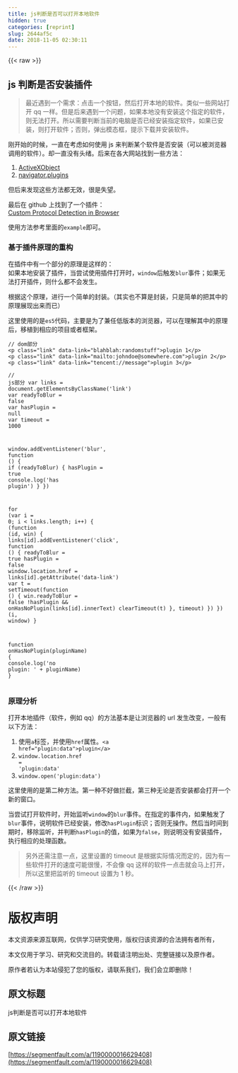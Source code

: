 ```yaml
---
title: js判断是否可以打开本地软件
hidden: true
categories: [reprint]
slug: 2644af5c
date: 2018-11-05 02:30:11
---
```


{{< raw >}}
<h2 id="articleHeader0">js &#x5224;&#x65AD;&#x662F;&#x5426;&#x5B89;&#x88C5;&#x63D2;&#x4EF6;</h2><blockquote>&#x6700;&#x8FD1;&#x9047;&#x5230;&#x4E00;&#x4E2A;&#x9700;&#x6C42;&#xFF1A;&#x70B9;&#x51FB;&#x4E00;&#x4E2A;&#x6309;&#x94AE;&#xFF0C;&#x7136;&#x540E;&#x6253;&#x5F00;&#x672C;&#x5730;&#x7684;&#x8F6F;&#x4EF6;&#x3002;&#x7C7B;&#x4F3C;&#x4E00;&#x4E9B;&#x7F51;&#x7AD9;&#x6253;&#x5F00; qq &#x4E00;&#x6837;&#x3002;&#x4F46;&#x662F;&#x540E;&#x6765;&#x9047;&#x5230;&#x4E00;&#x4E2A;&#x95EE;&#x9898;&#xFF0C;&#x5982;&#x679C;&#x672C;&#x5730;&#x6CA1;&#x6709;&#x5B89;&#x88C5;&#x8FD9;&#x4E2A;&#x6307;&#x5B9A;&#x7684;&#x8F6F;&#x4EF6;&#xFF0C;&#x5219;&#x65E0;&#x6CD5;&#x6253;&#x5F00;&#x3002;&#x6240;&#x4EE5;&#x9700;&#x8981;&#x5224;&#x65AD;&#x5F53;&#x524D;&#x7684;&#x7535;&#x8111;&#x662F;&#x5426;&#x5DF2;&#x7ECF;&#x5B89;&#x88C5;&#x6307;&#x5B9A;&#x8F6F;&#x4EF6;&#xFF0C;&#x5982;&#x679C;&#x5DF2;&#x5B89;&#x88C5;&#xFF0C;&#x5219;&#x6253;&#x5F00;&#x8F6F;&#x4EF6;&#xFF1B;&#x5426;&#x5219;&#xFF0C;&#x5F39;&#x51FA;&#x6A21;&#x6001;&#x6846;&#xFF0C;&#x63D0;&#x793A;&#x4E0B;&#x8F7D;&#x5E76;&#x5B89;&#x88C5;&#x8F6F;&#x4EF6;&#x3002;</blockquote><p>&#x521A;&#x5F00;&#x59CB;&#x7684;&#x65F6;&#x5019;&#xFF0C;&#x4E00;&#x76F4;&#x5728;&#x8003;&#x8651;&#x5982;&#x4F55;&#x4F7F;&#x7528; js &#x6765;&#x5224;&#x65AD;&#x67D0;&#x4E2A;&#x8F6F;&#x4EF6;&#x662F;&#x5426;&#x5B89;&#x88C5;&#xFF08;&#x53EF;&#x4EE5;&#x88AB;&#x6D4F;&#x89C8;&#x5668;&#x8C03;&#x7528;&#x7684;&#x8F6F;&#x4EF6;&#xFF09;&#x3002;&#x5374;&#x4E00;&#x76F4;&#x6CA1;&#x6709;&#x5934;&#x7EEA;&#x3002;&#x540E;&#x6765;&#x5728;&#x5404;&#x5927;&#x7F51;&#x7AD9;&#x627E;&#x5230;&#x4E00;&#x4E9B;&#x65B9;&#x6CD5;&#xFF1A;</p><ol><li><a href="https://blog.csdn.net/hsany330/article/details/73872866" rel="nofollow noreferrer" target="_blank">ActiveXObject</a></li><li><a href="https://blog.csdn.net/zhuang902/article/details/38323051" rel="nofollow noreferrer" target="_blank">navigator.plugins</a></li></ol><p>&#x4F46;&#x540E;&#x6765;&#x53D1;&#x73B0;&#x8FD9;&#x4E9B;&#x65B9;&#x6CD5;&#x90FD;&#x65E0;&#x6548;&#xFF0C;&#x5F88;&#x662F;&#x5931;&#x671B;&#x3002;</p><p>&#x6700;&#x540E;&#x5728; github &#x4E0A;&#x627E;&#x5230;&#x4E86;&#x4E00;&#x4E2A;&#x63D2;&#x4EF6;&#xFF1A;<br><a href="https://github.com/ismailhabib/custom-protocol-detection" rel="nofollow noreferrer" target="_blank">Custom Protocol Detection in Browser</a></p><p>&#x4F7F;&#x7528;&#x65B9;&#x6CD5;&#x53C2;&#x8003;&#x91CC;&#x9762;&#x7684;<code>example</code>&#x5373;&#x53EF;&#x3002;</p><h3 id="articleHeader1">&#x57FA;&#x4E8E;&#x63D2;&#x4EF6;&#x539F;&#x7406;&#x7684;&#x91CD;&#x6784;</h3><p>&#x5728;&#x63D2;&#x4EF6;&#x4E2D;&#x6709;&#x4E00;&#x4E2A;&#x90E8;&#x5206;&#x7684;&#x539F;&#x7406;&#x662F;&#x8FD9;&#x6837;&#x7684;&#xFF1A;<br>&#x5982;&#x679C;&#x672C;&#x5730;&#x5B89;&#x88C5;&#x4E86;&#x63D2;&#x4EF6;&#xFF0C;&#x5F53;&#x5C1D;&#x8BD5;&#x4F7F;&#x7528;&#x63D2;&#x4EF6;&#x6253;&#x5F00;&#x65F6;&#xFF0C;<code>window</code>&#x540E;&#x89E6;&#x53D1;<code>blur</code>&#x4E8B;&#x4EF6;&#xFF1B;&#x5982;&#x679C;&#x65E0;&#x6CD5;&#x6253;&#x5F00;&#x63D2;&#x4EF6;&#xFF0C;&#x5219;&#x4EC0;&#x4E48;&#x90FD;&#x4E0D;&#x4F1A;&#x53D1;&#x751F;&#x3002;</p><p>&#x6839;&#x636E;&#x8FD9;&#x4E2A;&#x539F;&#x7406;&#xFF0C;&#x8FDB;&#x884C;&#x4E00;&#x4E2A;&#x7B80;&#x5355;&#x7684;&#x5C01;&#x88C5;&#x3002;&#xFF08;&#x5176;&#x5B9E;&#x4E5F;&#x4E0D;&#x7B97;&#x662F;&#x5C01;&#x88C5;&#xFF0C;&#x53EA;&#x662F;&#x7B80;&#x5355;&#x7684;&#x628A;&#x5176;&#x4E2D;&#x7684;&#x539F;&#x7406;&#x5C55;&#x73B0;&#x51FA;&#x6765;&#x800C;&#x5DF2;&#xFF09;</p><p>&#x8FD9;&#x91CC;&#x4F7F;&#x7528;&#x7684;&#x662F;<code>es5</code>&#x4EE3;&#x7801;&#xFF0C;&#x4E3B;&#x8981;&#x662F;&#x4E3A;&#x4E86;&#x517C;&#x4EFB;&#x4F4E;&#x7248;&#x672C;&#x7684;&#x6D4F;&#x89C8;&#x5668;&#xFF0C;&#x53EF;&#x4EE5;&#x5728;&#x7406;&#x89E3;&#x5176;&#x4E2D;&#x7684;&#x539F;&#x7406;&#x540E;&#xFF0C;&#x79FB;&#x690D;&#x5230;&#x76F8;&#x5E94;&#x7684;&#x9879;&#x76EE;&#x6216;&#x8005;&#x6846;&#x67B6;&#x3002;</p><div class="widget-codetool" style="display:none"><div class="widget-codetool--inner"><span class="selectCode code-tool" data-toggle="tooltip" data-placement="top" title="" data-original-title="&#x5168;&#x9009;"></span> <span type="button" class="copyCode code-tool" data-toggle="tooltip" data-placement="top" data-clipboard-text="// dom&#x90E8;&#x5206;
&lt;p class=&quot;link&quot; data-link=&quot;blahblah:randomstuff&quot;&gt;plugin 1&lt;/p&gt;
&lt;p class=&quot;link&quot; data-link=&quot;mailto:johndoe@somewhere.com&quot;&gt;plugin 2&lt;/p&gt;
&lt;p class=&quot;link&quot; data-link=&quot;tencent://message&quot;&gt;plugin 3&lt;/p&gt;" title="" data-original-title="&#x590D;&#x5236;"></span> <span type="button" class="saveToNote code-tool" data-toggle="tooltip" data-placement="top" title="" data-original-title="&#x653E;&#x8FDB;&#x7B14;&#x8BB0;"></span></div></div><pre class="hljs cs"><code><span class="hljs-comment">// dom&#x90E8;&#x5206;</span>
&lt;p <span class="hljs-keyword">class</span>=<span class="hljs-string">&quot;link&quot;</span> data-link=<span class="hljs-string">&quot;blahblah:randomstuff&quot;</span>&gt;plugin <span class="hljs-number">1</span>&lt;/p&gt;
&lt;p <span class="hljs-keyword">class</span>=<span class="hljs-string">&quot;link&quot;</span> data-link=<span class="hljs-string">&quot;mailto:johndoe@somewhere.com&quot;</span>&gt;plugin <span class="hljs-number">2</span>&lt;/p&gt;
&lt;p <span class="hljs-keyword">class</span>=<span class="hljs-string">&quot;link&quot;</span> data-link=<span class="hljs-string">&quot;tencent://message&quot;</span>&gt;plugin <span class="hljs-number">3</span>&lt;/p&gt;</code></pre><div class="widget-codetool" style="display:none"><div class="widget-codetool--inner"><span class="selectCode code-tool" data-toggle="tooltip" data-placement="top" title="" data-original-title="&#x5168;&#x9009;"></span> <span type="button" class="copyCode code-tool" data-toggle="tooltip" data-placement="top" data-clipboard-text="// js&#x90E8;&#x5206;
var links = document.getElementsByClassName(&apos;link&apos;)
var readyToBlur = false
var hasPlugin = null
var timeout = 1000

window.addEventListener(&apos;blur&apos;, function () {
    if (readyToBlur) {
        hasPlugin = true
        console.log(&apos;has plugin&apos;)
    }
})

for (var i = 0; i &lt; links.length; i++) {
    (function (id, win) {
        links[id].addEventListener(&apos;click&apos;, function () {
            readyToBlur = true
            hasPlugin = false
            window.location.href = links[id].getAttribute(&apos;data-link&apos;)
            var t = setTimeout(function () {
                win.readyToBlur = false
                !hasPlugin &amp;&amp; onHasNoPlugin(links[id].innerText)
                clearTimeout(t)
            }, timeout)
        })
    })(i, window)
}

function onHasNoPlugin(pluginName) {
    console.log(&apos;no plugin: &apos; + pluginName)
}" title="" data-original-title="&#x590D;&#x5236;"></span> <span type="button" class="saveToNote code-tool" data-toggle="tooltip" data-placement="top" title="" data-original-title="&#x653E;&#x8FDB;&#x7B14;&#x8BB0;"></span></div></div><pre class="hljs javascript"><code><span class="hljs-comment">// js&#x90E8;&#x5206;</span>
<span class="hljs-keyword">var</span> links = <span class="hljs-built_in">document</span>.getElementsByClassName(<span class="hljs-string">&apos;link&apos;</span>)
<span class="hljs-keyword">var</span> readyToBlur = <span class="hljs-literal">false</span>
<span class="hljs-keyword">var</span> hasPlugin = <span class="hljs-literal">null</span>
<span class="hljs-keyword">var</span> timeout = <span class="hljs-number">1000</span>

<span class="hljs-built_in">window</span>.addEventListener(<span class="hljs-string">&apos;blur&apos;</span>, <span class="hljs-function"><span class="hljs-keyword">function</span> (<span class="hljs-params"></span>) </span>{
    <span class="hljs-keyword">if</span> (readyToBlur) {
        hasPlugin = <span class="hljs-literal">true</span>
        <span class="hljs-built_in">console</span>.log(<span class="hljs-string">&apos;has plugin&apos;</span>)
    }
})

<span class="hljs-keyword">for</span> (<span class="hljs-keyword">var</span> i = <span class="hljs-number">0</span>; i &lt; links.length; i++) {
    (<span class="hljs-function"><span class="hljs-keyword">function</span> (<span class="hljs-params">id, win</span>) </span>{
        links[id].addEventListener(<span class="hljs-string">&apos;click&apos;</span>, <span class="hljs-function"><span class="hljs-keyword">function</span> (<span class="hljs-params"></span>) </span>{
            readyToBlur = <span class="hljs-literal">true</span>
            hasPlugin = <span class="hljs-literal">false</span>
            <span class="hljs-built_in">window</span>.location.href = links[id].getAttribute(<span class="hljs-string">&apos;data-link&apos;</span>)
            <span class="hljs-keyword">var</span> t = setTimeout(<span class="hljs-function"><span class="hljs-keyword">function</span> (<span class="hljs-params"></span>) </span>{
                win.readyToBlur = <span class="hljs-literal">false</span>
                !hasPlugin &amp;&amp; onHasNoPlugin(links[id].innerText)
                clearTimeout(t)
            }, timeout)
        })
    })(i, <span class="hljs-built_in">window</span>)
}

<span class="hljs-function"><span class="hljs-keyword">function</span> <span class="hljs-title">onHasNoPlugin</span>(<span class="hljs-params">pluginName</span>) </span>{
    <span class="hljs-built_in">console</span>.log(<span class="hljs-string">&apos;no plugin: &apos;</span> + pluginName)
}</code></pre><h3 id="articleHeader2">&#x539F;&#x7406;&#x5206;&#x6790;</h3><p>&#x6253;&#x5F00;&#x672C;&#x5730;&#x63D2;&#x4EF6;&#xFF08;&#x8F6F;&#x4EF6;&#xFF0C;&#x4F8B;&#x5982; qq&#xFF09;&#x7684;&#x65B9;&#x6CD5;&#x57FA;&#x672C;&#x662F;&#x8BA9;&#x6D4F;&#x89C8;&#x5668;&#x7684; url &#x53D1;&#x751F;&#x6539;&#x53D8;&#xFF0C;&#x4E00;&#x822C;&#x6709;&#x4EE5;&#x4E0B;&#x65B9;&#x6CD5;&#xFF1A;</p><ol><li>&#x4F7F;&#x7528;<code>a</code>&#x6807;&#x7B7E;&#xFF0C;&#x5E76;&#x4F7F;&#x7528;<code>href</code>&#x5C5E;&#x6027;&#x3002;<code>&lt;a href=&quot;plugin:data&quot;&gt;plugin&lt;/a&gt;</code></li><li><code>window.location.href = &apos;plugin:data&apos;</code></li><li><code>window.open(&apos;plugin:data&apos;)</code></li></ol><p>&#x8FD9;&#x91CC;&#x4F7F;&#x7528;&#x7684;&#x662F;&#x7B2C;&#x4E8C;&#x79CD;&#x65B9;&#x6CD5;&#x3002;&#x7B2C;&#x4E00;&#x79CD;&#x4E0D;&#x597D;&#x505A;&#x62E6;&#x622A;&#xFF0C;&#x7B2C;&#x4E09;&#x79CD;&#x65E0;&#x8BBA;&#x662F;&#x5426;&#x5B89;&#x88C5;&#x90FD;&#x4F1A;&#x6253;&#x5F00;&#x4E00;&#x4E2A;&#x65B0;&#x7684;&#x7A97;&#x53E3;&#x3002;</p><p>&#x5F53;&#x5C1D;&#x8BD5;&#x6253;&#x5F00;&#x8F6F;&#x4EF6;&#x65F6;&#xFF0C;&#x5F00;&#x59CB;&#x76D1;&#x542C;<code>window</code>&#x7684;<code>blur</code>&#x4E8B;&#x4EF6;&#x3002;&#x5728;&#x6307;&#x5B9A;&#x7684;&#x4E8B;&#x4EF6;&#x5185;&#xFF0C;&#x5982;&#x679C;&#x89E6;&#x53D1;&#x4E86;<code>blur</code>&#x4E8B;&#x4EF6;&#xFF0C;&#x8BF4;&#x660E;&#x8F6F;&#x4EF6;&#x5DF2;&#x7ECF;&#x5B89;&#x88C5;&#xFF0C;&#x4FEE;&#x6539;<code>hasPlugin</code>&#x6807;&#x8BC6;&#xFF1B;&#x5426;&#x5219;&#x65E0;&#x64CD;&#x4F5C;&#x3002;&#x7136;&#x540E;&#x5F53;&#x65F6;&#x95F4;&#x5230;&#x671F;&#x65F6;&#xFF0C;&#x79FB;&#x9664;&#x76D1;&#x542C;&#xFF0C;&#x5E76;&#x5224;&#x65AD;<code>hasPlugin</code>&#x7684;&#x503C;&#xFF0C;&#x5982;&#x679C;&#x4E3A;<code>false</code>&#xFF0C;&#x5219;&#x8BF4;&#x660E;&#x6CA1;&#x6709;&#x5B89;&#x88C5;&#x63D2;&#x4EF6;&#xFF0C;&#x6267;&#x884C;&#x76F8;&#x5E94;&#x7684;&#x5904;&#x7406;&#x51FD;&#x6570;&#x3002;</p><blockquote>&#x53E6;&#x5916;&#x8FD8;&#x9700;&#x6CE8;&#x610F;&#x4E00;&#x70B9;&#xFF0C;&#x8FD9;&#x91CC;&#x8BBE;&#x7F6E;&#x7684; timeout &#x662F;&#x6839;&#x636E;&#x5B9E;&#x9645;&#x60C5;&#x51B5;&#x800C;&#x5B9A;&#x7684;&#xFF0C;&#x56E0;&#x4E3A;&#x6709;&#x4E00;&#x4E9B;&#x8F6F;&#x4EF6;&#x6253;&#x5F00;&#x7684;&#x901F;&#x5EA6;&#x53EF;&#x80FD;&#x5F88;&#x6162;&#xFF0C;&#x4E0D;&#x4F1A;&#x50CF; qq &#x8FD9;&#x6837;&#x7684;&#x8F6F;&#x4EF6;&#x4E00;&#x70B9;&#x51FB;&#x5C31;&#x4F1A;&#x9A6C;&#x4E0A;&#x6253;&#x5F00;&#xFF0C;&#x6240;&#x4EE5;&#x8FD9;&#x91CC;&#x628A;&#x76D1;&#x542C;&#x7684; timeout &#x8BBE;&#x7F6E;&#x4E3A; 1 &#x79D2;&#x3002;</blockquote>
{{< /raw >}}

# 版权声明
本文资源来源互联网，仅供学习研究使用，版权归该资源的合法拥有者所有，

本文仅用于学习、研究和交流目的。转载请注明出处、完整链接以及原作者。 

原作者若认为本站侵犯了您的版权，请联系我们，我们会立即删除！

## 原文标题
js判断是否可以打开本地软件

## 原文链接
[https://segmentfault.com/a/1190000016629408](https://segmentfault.com/a/1190000016629408)

